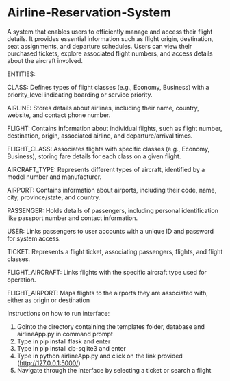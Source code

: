 # Airline-Reservation-System
A system that enables users to efficiently manage and access their flight details. It provides essential information such as flight origin, destination, seat assignments, and departure schedules. Users can view their purchased tickets, explore associated flight numbers, and access details about the aircraft involved.

ENTITIES:

CLASS: Defines types of flight classes (e.g., Economy, Business) with a priority_level indicating
boarding or service priority.

AIRLINE: Stores details about airlines, including their name, country, website, and contact
phone number.

FLIGHT: Contains information about individual flights, such as flight number, destination, origin,
associated airline, and departure/arrival times.

FLIGHT_CLASS: Associates flights with specific classes (e.g., Economy, Business), storing
fare details for each class on a given flight.

AIRCRAFT_TYPE: Represents different types of aircraft, identified by a model number and
manufacturer.

AIRPORT: Contains information about airports, including their code, name, city, province/state,
and country.

PASSENGER: Holds details of passengers, including personal identification like passport
number and contact information.

USER: Links passengers to user accounts with a unique ID and password for system access.

TICKET: Represents a flight ticket, associating passengers, flights, and flight classes.

FLIGHT_AIRCRAFT: Links flights with the specific aircraft type used for operation.

FLIGHT_AIRPORT: Maps flights to the airports they are associated with, either as origin or
destination


Instructions on how to run interface:
 1. Gointo the directory containing the templates folder, database and airlineApp.py in
 command prompt
 2. Type in pip install flask and enter
 3. Type in pip install db-sqlite3 and enter
 4. Type in python airlineApp.py and click on the link provided (http://127.0.0.1:5000/)
 5. Navigate through the interface by selecting a ticket or search a flight

